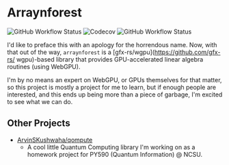 # Arraynforest

![GitHub Workflow Status][1] ![Codecov][2] ![GitHub Workflow Status][3]

I'd like to preface this with an apology for the horrendous name. Now, with that
out of the way, `arraynforest` is a [gfx-rs/wgpu](https://github.com/gfx-rs/
wgpu)-based library that provides GPU-accelerated linear algebra routines (using
WebGPU).

I'm by no means an expert on WebGPU, or GPUs themselves for that matter, so this
project is mostly a project for me to learn, but if enough people are interested,
and this ends up being more than a piece of garbage, I'm excited to see what we
can do.

## Other Projects

- [ArvinSKushwaha/qompute][4]
  - A cool little Quantum Computing library I'm working on as a homework project
    for PY590 (Quantum Information) @ NCSU.

[1]: https://img.shields.io/github/actions/workflow/status/ArvinSKushwaha/arraynforest/rust.yml?style=for-the-badge
[2]: https://img.shields.io/codecov/c/gh/ArvinSKushwaha/arraynforest?style=for-the-badge
[3]: https://img.shields.io/github/actions/workflow/status/ArvinSKushwaha/arraynforest/audit.yml?label=SEC-ADUIT&style=for-the-badge
[4]: https://github.com/ArvinSKushwaha/qompute
